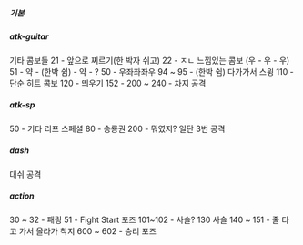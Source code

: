 ##### 기본

##### atk-guitar
기타 콤보들
21 - 앞으로 찌르기(한 박자 쉬고)
22 - ㅈㄴ 느낌있는 콤보 (우 - 우 - 우)
51 - 약 - (한박 쉼) - 약 - ?
50 - 우좌좌좌우
94 ~ 95 - (한박 쉼) 다가가서 스윙
110 - 단순 히트 콤보
120 - 띄우기
152 - 
200 ~ 240 - 차지 공격


##### atk-sp
50 - 기타 리프 스페셜
80 - 승룡권
200 - 뭐였지? 일단 3번 공격
##### dash
대쉬 공격

##### action
30 ~ 32 - 패링
51 - Fight Start 포즈
101~102 - 사슬?
130 사슬
140 ~ 151 - 줄 타고 가서 올라가 착지
600 ~ 602 - 승리 포즈




